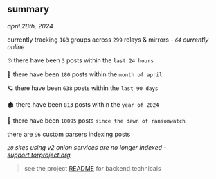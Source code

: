 
## summary
_april 28th, 2024_

currently tracking `163` groups across `299` relays & mirrors - _`64` currently online_

⏲ there have been `3` posts within the `last 24 hours`

🦈 there have been `180` posts within the `month of april`

🪐 there have been `638` posts within the `last 90 days`

🏚 there have been `813` posts within the `year of 2024`

🦕 there have been `10095` posts `since the dawn of ransomwatch`

there are `96` custom parsers indexing posts

_`20` sites using v2 onion services are no longer indexed - [support.torproject.org](https://support.torproject.org/onionservices/v2-deprecation/)_

> see the project [README](https://github.com/joshhighet/ransomwatch#ransomwatch--) for backend technicals
